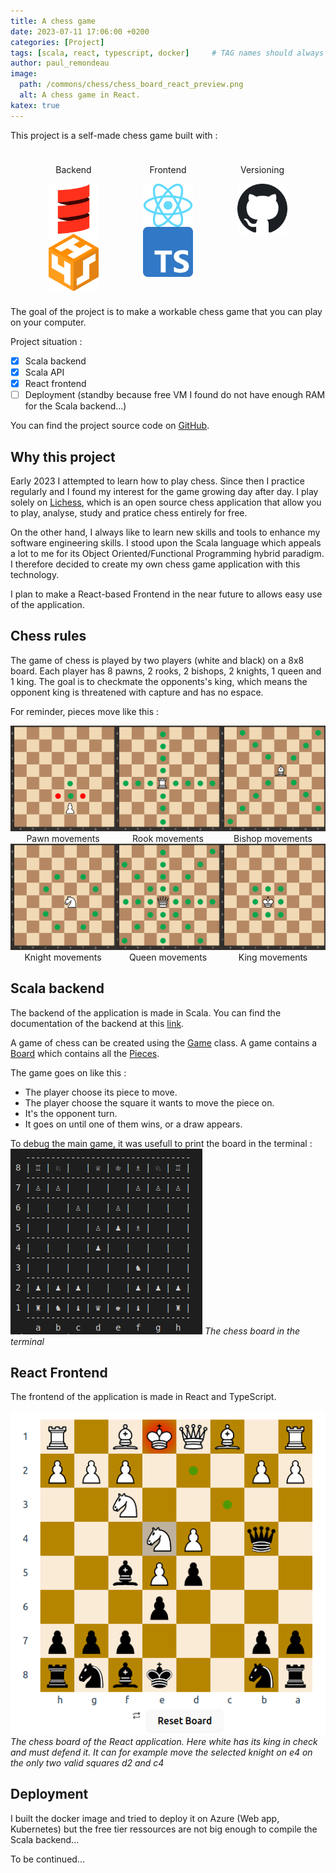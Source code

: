```yaml
---
title: A chess game
date: 2023-07-11 17:06:00 +0200
categories: [Project]
tags: [scala, react, typescript, docker]     # TAG names should always be lowercase
author: paul_remondeau
image:
  path: /commons/chess/chess_board_react_preview.png
  alt: A chess game in React.
katex: true
---
```


This project is a self-made chess game built with :

<div style="display: flex; justify-content: space-evenly">
  <div style="display: inline; align-items: center; text-align: center; padding:10px;">
    <p>Backend</p>
    <div style="display: grid;">
        <img src="/commons/stacks/scala.png" width="80" /> 
         <img src="/commons/stacks/scala_http4s.svg" width="80" /> 
    </div>

  
  </div>
  <div style="display: inline; align-items: center; text-align: center; padding:10px;">
    <p>Frontend</p>
    <div style="display: grid;">
        <img src="/commons/stacks/React.png" width="80" /> 
        <img src="/commons/stacks/typescript.png" width="80" /> 
    </div>
  </div>
   <div style="display: inline; align-items: center; text-align: center;padding:10px;">
    <p>Versioning</p>
    <img src="/commons/stacks/github.png" width="80" /> 
  </div>
</div>

The goal of the project is to make a workable chess game that you can play on your computer.

Project situation :
- [x] Scala backend
- [x] Scala API
- [x] React frontend
- [ ] Deployment (standby because free VM I found do not have enough RAM for  the Scala backend...)

You can find the project source code on [GitHub](https://github.com/paulremondeau/chess).

## Why this project

Early 2023 I attempted to learn how to play chess. Since then I practice regularly and I found 
my interest for the game growing day after day. I play solely on [Lichess](https://lichess.org), which is an open
source chess application that allow you to play, analyse, study and pratice chess entirely for free.

On the other hand, I always like to learn new skills and tools to enhance my software engineering skills.
I stood upon the Scala language which appeals a lot to me for its Object Oriented/Functional Programming hybrid paradigm.
I therefore decided to create my own chess game application with this technology.

I plan to make a React-based Frontend in the near future to allows easy use of the application.

## Chess rules

The game of chess is played by two players (white and black) on a 8x8 board. Each player has 8 pawns,
2 rooks, 2 bishops, 2 knights, 1 queen and 1 king. The goal is to checkmate the opponents's king,
which means the opponent king is threatened with capture and has no espace.

For reminder, pieces move like this :

<div style="display: inline">

  <div style="display: flex; align-items:center; text-align: center">
    <div style="display: inline; align-items: center; text-align: center">
        <img src="/commons/chess/Pawn.gif" width="250" /> 
        <figcaption>Pawn movements</figcaption>
    </div>
    <div style="display: inline; align-items: center; text-align: center">
        <img src="/commons/chess/Rook.gif" width="250" /> 
        <figcaption>Rook movements</figcaption>
    </div>
    <div style="display: inline; align-items: center; text-align: center">
        <img src="/commons/chess/Bishop.gif" width="250" /> 
        <figcaption>Bishop movements</figcaption>
    </div>
  </div>

  <div style="display: flex; align-items:center; text-align: center">
    <div style="display: inline; align-items: center; text-align: center">
        <img src="/commons/chess/Knight.gif" width="250" /> 
        <figcaption>Knight movements</figcaption>
    </div>
    <div style="display: inline; align-items: center; text-align: center">
        <img src="/commons/chess/Queen.gif" width="250" /> 
        <figcaption>Queen movements</figcaption>
    </div>
    <div style="display: inline; align-items: center; text-align: center">
        <img src="/commons/chess/King.gif" width="250" /> 
        <figcaption>King movements</figcaption>
    </div>
  </div>

</div>


## Scala backend

The backend of the application is made in Scala. You can find the documentation of the backend at this [link](https://paulremondeau.github.io/chess/).

A game of chess can be created using the [Game](https://paulremondeau.github.io/chess/_empty_/Game.html) class.
A game contains a [Board](https://paulremondeau.github.io/chess/_empty_/Board.html) which contains all the [Pieces](https://paulremondeau.github.io/chess/_empty_/Piece.html).

The game goes on like this :
* The player choose its piece to move.
* The player choose the square it wants to move the piece on.
* It's the opponent turn.
* It goes on until one of them wins, or a draw appears.

To debug the main game, it was usefull to print the board in the terminal :
![BDD](/commons/chess/chess_board_scala.png)
*The chess board in the terminal*


## React Frontend

The frontend of the application is made in React and TypeScript. 

![BDD](/commons/chess/chess_board_react.png)
*The chess board of the React application. Here white has its king in check and must defend it. It can for example move the selected knight on e4 on the only two valid squares d2 and c4*

## Deployment

I built the docker image and tried to deploy it on Azure (Web app, Kubernetes) but the free tier ressources are not big enough to compile the Scala backend...

To be continued...

